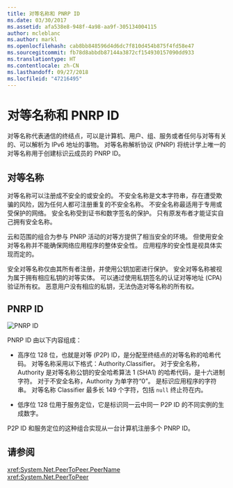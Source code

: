 ```yaml
---
title: 对等名称和 PNRP ID
ms.date: 03/30/2017
ms.assetid: afa538e8-948f-4a98-aa9f-305134004115
author: mcleblanc
ms.author: markl
ms.openlocfilehash: cab8bb848596d4d6dc7f810d454b875f4fd58e47
ms.sourcegitcommit: fb78d8abbdb87144a3872cf154930157090dd933
ms.translationtype: HT
ms.contentlocale: zh-CN
ms.lasthandoff: 09/27/2018
ms.locfileid: "47216495"
---
```

# <a name="peer-names-and-pnrp-ids"></a>对等名称和 PNRP ID
对等名称代表通信的终结点，可以是计算机、用户、组、服务或者任何与对等有关的、可以解析为 IPv6 地址的事物。 对等名称解析协议 (PNRP) 将统计学上唯一的对等名称用于创建标识云成员的 PNRP ID。  
  
## <a name="peer-names"></a>对等名称  
 对等名称可以注册成不安全的或安全的。 不安全名称是文本字符串，存在遭受欺骗的风险，因为任何人都可注册重复的不安全名称。 不安全名称最适用于专用或受保护的网络。 安全名称受到证书和数字签名的保护。 只有原发布者才能证实自己拥有安全名称。  
  
 云和范围的组合为参与 PNRP 活动的对等方提供了相当安全的环境。 但使用安全对等名称并不能确保网络应用程序的整体安全性。 应用程序的安全性是视具体实现而定的。  
  
 安全对等名称仅由其所有者注册，并使用公钥加密进行保护。 安全对等名称被视为属于拥有相应私钥的对等实体。 可以通过使用私钥签名的认证对等地址 (CPA) 验证所有权。 恶意用户没有相应的私钥，无法伪造对等名称的所有权。  
  
## <a name="pnrp-ids"></a>PNRP ID  
 ![PNRP ID](../../../docs/framework/network-programming/media/fdc9e8a0-4a1c-488d-a019-bc3a1973220c.gif "fdc9e8a0-4a1c-488d-a019-bc3a1973220c")  
  
 PNRP ID 由以下内容组成：  
  
-   高序位 128 位，也就是对等 (P2P) ID，是分配至终结点的对等名称的哈希代码。 对等名称采用以下格式：Authority.Classifier。 对于安全名称，Authority 是对等名称公钥的安全哈希算法 1 (SHA1) 的哈希代码，是十六进制字符。 对于不安全名称，Authority 为单字符“0”。  是标识应用程序的字符串。 对等名称 Classifier 最多长 149 个字符，包括 `null` 终止符在内。  
  
-   低序位 128 位用于服务定位，它是标识同一云中同一 P2P ID 的不同实例的生成数字。  
  
 P2P ID 和服务定位的这种组合实现从一台计算机注册多个 PNRP ID。  
  
## <a name="see-also"></a>请参阅  
 <xref:System.Net.PeerToPeer.PeerName>  
 <xref:System.Net.PeerToPeer>
